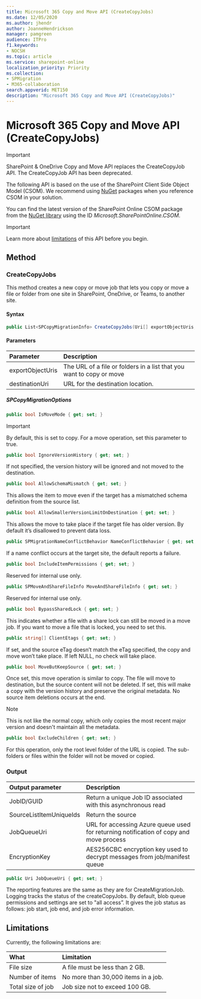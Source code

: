 ```yaml
---
title: Microsoft 365 Copy and Move API (CreateCopyJobs)
ms.date: 12/05/2020
ms.author: jhendr
author: JoanneHendrickson
manager: pamgreen
audience: ITPro
f1.keywords:
- NOCSH
ms.topic: article
ms.service: sharepoint-online
localization_priority: Priority
ms.collection:
- SPMigration
- M365-collaboration
search.appverid: MET150
description: "Microsoft 365 Copy and Move API (CreateCopyJobs)"
---
```

# Microsoft 365 Copy and Move API (CreateCopyJobs)

>[!IMPORTANT]
>SharePoint & OneDrive Copy and Move API replaces the CreateCopyJob API.  The CreateCopyJob API has been deprecated.

The following API is based on the use of the SharePoint Client Side Object Model (CSOM). We recommend using [NuGet](https://www.nuget.org/) packages when you reference CSOM in your solution.

You can find the latest version of the SharePoint Online CSOM package from the [NuGet library](https://www.nuget.org/) using the ID *Microsoft.SharePointOnline.CSOM*.

>[!IMPORTANT]
>Learn more about [limitations](#limitations) of this API before you begin.

## Method

### CreateCopyJobs

This method creates a new copy or move job that lets you  copy or move a file or folder from one site in SharePoint, OneDrive, or Teams, to another site.

#### Syntax

```csharp
public List<SPCopyMigrationInfo> CreateCopyJobs(Uri[] exportObjectUris, Uri destinationUri, SPCopyMigrationOptions options)
```

#### Parameters

|Parameter|Description|
|:-----|:-----|
|exportObjectUris|The URL of a file or folders in a list that you want to copy or move|
|destinationUri|URL for the destination location.|

##### SPCopyMigrationOptions

```csharp
public bool IsMoveMode { get; set; }
```

>[!IMPORTANT]
>By default, this is set to copy. For a move operation, set this parameter to true.

```csharp
public bool IgnoreVersionHistory { get; set; }
```

If not specified, the version history will be ignored and not moved to the destination.

```csharp
public bool AllowSchemaMismatch { get; set; }
```

This allows the item to move even if the target has a mismatched schema definition from the source list.

```csharp
public bool AllowSmallerVersionLimitOnDestination { get; set; }
```

This allows the move to take place if the target file has older version. By default it’s disallowed to prevent data loss.

```csharp
public SPMigrationNameConflictBehavior NameConflictBehavior { get; set; }
```

If a name conflict occurs at the target site, the default reports a failure.

```csharp
public bool IncludeItemPermissions { get; set; }
```

Reserved for internal use only.

```csharp
public SPMoveAndShareFileInfo MoveAndShareFileInfo { get; set; }
```

Reserved for internal use only.

```csharp
public bool BypassSharedLock { get; set; }
```

This indicates whether a file with a share lock can still be moved in a move job. If you want to move a file that is locked, you need to set this.

```csharp
public string[] ClientEtags { get; set; }
```

If set, and the source eTag doesn’t match the eTag specified, the copy and move won’t take place. If left NULL, no check will take place.

```csharp
public bool MoveButKeepSource { get; set; }
```

Once set, this move operation is similar to copy. The file will move to destination, but the source content will not be deleted. If set, this will make a copy with the version history and preserve the original metadata. No source item deletions occurs at the end.

>[!NOTE]
>This is not like the normal copy, which only copies the most recent major version and doesn't maintain all the metadata.

```csharp
public bool ExcludeChildren { get; set; }
```

For this operation, only the root level folder of the URL is copied. The sub-folders or files within the folder will not be moved or copied.

### Output

|Output parameter|Description|
|:-----|:-----|
|JobID/GUID|Return a unique Job ID associated with this asynchronous read|
|SourceListItemUniqueIds|Return the source |
|JobQueueUri|URL for accessing Azure queue used for returning notification of copy and move process|
|EncryptionKey|	AES256CBC encryption key used to decrypt messages from job/manifest queue|

```csharp
public Uri JobQueueUri { get; set; }
```

The reporting features are the same as they are for CreateMigrationJob. Logging tracks the status of the createCopyJobs. By default, blob queue permissions and settings are set to "all access”. It gives the job status as follows: job start, job end, and job error information.

## Limitations

Currently, the following limitations are:

|What|Limitation|
|:-----|:-----|
|File size|	A file must be less than 2 GB.|
|Number of items|	No more than 30,000 items in a job.|
|Total size of job|	Job size not to exceed 100 GB.|
